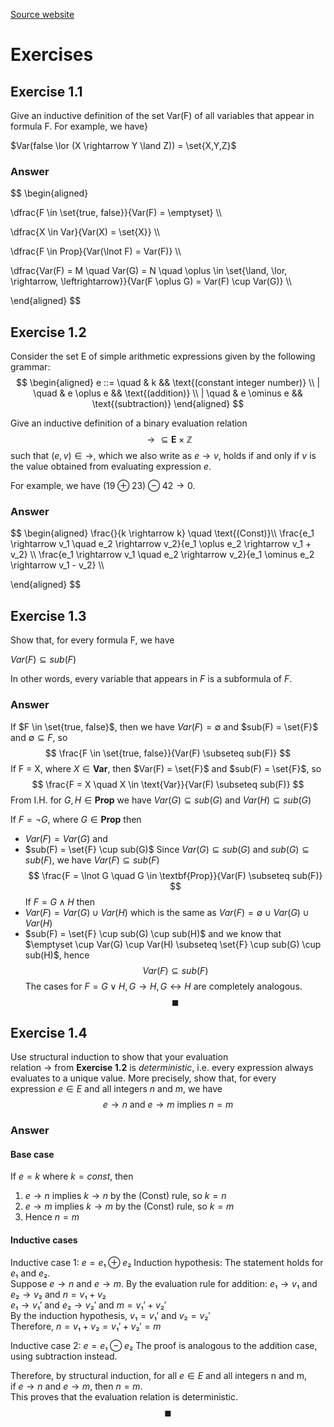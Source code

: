 [Source website](https://pv24.cmath.eu/00-preliminaries.html)
# Exercises

## Exercise 1.1
Give an inductive definition of the set Var(F) of all variables that appear in formula F. For example, we have}

$Var(false \lor (X \rightarrow Y \land Z)) = \set{X,Y,Z}$
### Answer

$$
\begin{aligned}

\dfrac{F \in \set{true, false}}{Var(F) = \emptyset} \\\\

\dfrac{X \in Var}{Var(X) = \set{X}} \\\\

\dfrac{F \in Prop}{Var(\lnot F) = Var(F)} \\\\

\dfrac{Var(F) = M \quad Var(G) = N \quad \oplus \in \set{\land, \lor, \rightarrow, \leftrightarrow}}{Var(F \oplus G) = Var(F) \cup Var(G)} \\\\

\end{aligned}
$$
## Exercise 1.2 
Consider the set E of simple arithmetic expressions given by the following grammar:
$$
\begin{aligned}
e ::= \quad & k && \text{(constant integer number)} \\
    | \quad & e \oplus e && \text{(addition)} \\
    | \quad & e \ominus e && \text{(subtraction)}
\end{aligned}
$$

Give an inductive definition of a binary evaluation relation
$$
\rightarrow \subseteq \boldsymbol{E} \times \mathbb{Z}
$$
such that $(e,v) \in \rightarrow$, which we also write as $e \rightarrow v$, holds if and only if $v$ is the value obtained from evaluating expression $e$.

For example, we have $(19 \oplus 23) \ominus 42 \rightarrow 0$.
### Answer

$$
\begin{aligned}
\frac{}{k \rightarrow k} \quad \text{(Const)}\\\\
\frac{e_1 \rightarrow v_1 \quad e_2 \rightarrow v_2}{e_1 \oplus e_2 \rightarrow v_1 + v_2} \\\\
\frac{e_1 \rightarrow v_1 \quad e_2 \rightarrow v_2}{e_1 \ominus e_2 \rightarrow v_1 - v_2} \\\\

\end{aligned}
$$
## Exercise 1.3
Show that, for every formula F, we have

$Var(F) \subseteq sub(F)$

In other words, every variable that appears in $F$ is a subformula of $F$.

### Answer

If $F \in \set{true, false}$, then we have $Var(F) = \emptyset$ and $sub(F) = \set{F}$ and $\emptyset \subseteq F$, so
$$
\frac{F \in \set{true, false}}{Var(F) \subseteq sub(F)}
$$
If F = X, where $X \in \textbf{Var}$, then $Var(F) = \set{F}$ and $sub(F) = \set{F}$, so
$$
\frac{F = X \quad X \in \text{Var}}{Var(F) \subseteq sub(F)}
$$
From I.H. for $G, H \in \textbf{Prop}$ we have $Var(G) \subseteq sub(G)$ and $Var(H) \subseteq sub(G)$

If $F = \lnot{G}$, where $G \in \textbf{Prop}$ then 
- $Var(F) = Var(G)$ and 
- $sub(F) = \set{F} \cup sub(G)$
Since $Var(G) ⊆ sub(G)$ and $sub(G) ⊆ sub(F)$, we have $Var(F) ⊆ sub(F)$
$$
\frac{F = \lnot G \quad G \in \textbf{Prop}}{Var(F) \subseteq sub(F)}
$$
If $F = G ∧ H$ then 
- $Var(F) = Var(G) \cup Var(H)$ which is the same as $Var(F) = \emptyset \cup Var(G) \cup Var(H)$
- $sub(F) = \set{F} \cup sub(G) \cup sub(H)$
and we know that 
$\emptyset \cup Var(G) \cup Var(H) \subseteq \set{F} \cup sub(G) \cup sub(H)$, hence
$$Var(F) \subseteq sub(F)$$
The cases for $F=G∨H,G→H,G↔H$ are completely analogous.
$$\blacksquare$$
## Exercise 1.4

Use structural induction to show that your evaluation relation $→$ from **Exercise 1.2** is $deterministic$, i.e. every expression always evaluates to a unique value. More precisely, show that, for every expression $e∈E$ and all integers $n$ and $m$, we have
$$e \rightarrow n \text{ and } e \rightarrow m \text{ implies } n = m$$
### Answer

#### Base case
If $e = k$ where $k = const$, then 
1. $e \rightarrow n$ implies $k \rightarrow n$ by the (Const) rule, so $k = n$
2. $e \rightarrow m$ implies $k \rightarrow m$ by the (Const) rule, so $k = m$
3. Hence $n = m$
#### Inductive cases

Inductive case 1: $e = e₁ ⊕ e₂$ 
Induction hypothesis: The statement holds for $e₁$ and $e₂$.  
Suppose $e → n$ and $e → m$. By the evaluation rule for addition:
$e₁ → v₁$ and $e₂ → v₂$ and $n = v₁ + v₂$  
$e₁ → v₁'$ and $e₂ → v₂'$ and $m = v₁' + v₂'$  
By the induction hypothesis, $v₁ = v₁'$ and $v₂ = v₂'$  
Therefore, $n = v₁ + v₂ = v₁' + v₂' = m$

Inductive case 2: $e = e₁ ⊖ e₂$
The proof is analogous to the addition case, using subtraction instead.

Therefore, by structural induction, for all $e ∈ E$ and all integers n and m,  
if $e → n$ and $e → m$, then $n = m$.  
This proves that the evaluation relation is deterministic.
$$\blacksquare$$

